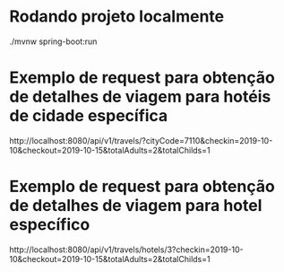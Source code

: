 # Rodando projeto localmente
./mvnw spring-boot:run

# Exemplo de request para obtenção de detalhes de viagem para hotéis de cidade específica
http://localhost:8080/api/v1/travels/?cityCode=7110&checkin=2019-10-10&checkout=2019-10-15&totalAdults=2&totalChilds=1

# Exemplo de request para obtenção de detalhes de viagem para hotel específico
http://localhost:8080/api/v1/travels/hotels/3?checkin=2019-10-10&checkout=2019-10-15&totalAdults=2&totalChilds=1